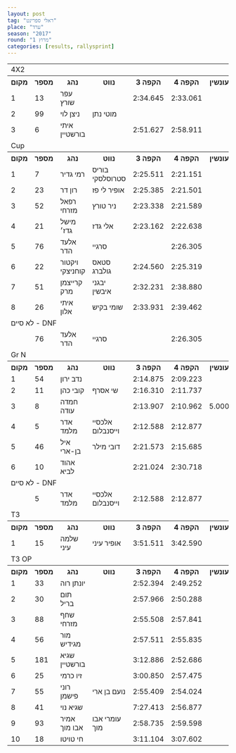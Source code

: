 ```yaml
---
layout: post
tag: "ראלי ספרינט"
place: "ערד"
season: "2017"
round: "מרוץ 1"
categories: [results, rallysprint]
---
```

<table class="line_color big_table">
    <tr>
        <td  colspan="99" class="title_font">4X2</td>
    </tr>
    <tr class="rnkh_bkcolor">
        <th class="rnkh_font">מקום</th>
        <th class="rnkh_font">מספר</th>
        <th class="rnkh_font">נהג</th>
        <th class="rnkh_font">נווט</th>
        <th class="rnkh_font">הקפה 3</th>
        <th class="rnkh_font">הקפה 4</th>
        <th class="rnkh_font">עונשין</th>
        <th class="rnkh_font">הקפה 5</th>
        <th class="rnkh_font">עונשין</th>
        <th class="rnkh_font">זמן</th>
        <th class="rnkh_font">פער</th>
    </tr>
    <tr class="rnk_bkcolor">
        <td class="rnk_font">1</td>
        <td class="rnk_font">13</td>
        <td class="rnk_font">עפר שורץ</td>
        <td class="rnk_font"></td>
        <td class="rnk_font">2:34.645</td>
        <td class="rnk_font">2:33.061</td>
        <td class="rnk_font"></td>
        <td class="rnk_font">2:38.096</td>
        <td class="rnk_font"></td>
        <td class="rnk_font">2:33.061</td>
        <td class="rnk_font"></td>
    </tr>
    <tr class="rnk_bkcolor">
        <td class="rnk_font">2</td>
        <td class="rnk_font">99</td>
        <td class="rnk_font">ניצן לוי</td>
        <td class="rnk_font">מוטי נתן</td>
        <td class="rnk_font"></td>
        <td class="rnk_font"></td>
        <td class="rnk_font"></td>
        <td class="rnk_font">2:36.522</td>
        <td class="rnk_font"></td>
        <td class="rnk_font">2:36.522</td>
        <td class="rnk_font">3.461</td>
    </tr>
    <tr class="rnk_bkcolor">
        <td class="rnk_font">3</td>
        <td class="rnk_font">6</td>
        <td class="rnk_font">איתי בורשטיין</td>
        <td class="rnk_font"></td>
        <td class="rnk_font">2:51.627</td>
        <td class="rnk_font">2:58.911</td>
        <td class="rnk_font"></td>
        <td class="rnk_font">2:49.245</td>
        <td class="rnk_font"></td>
        <td class="rnk_font">2:49.245</td>
        <td class="rnk_font">16.184</td>
    </tr>
    <tr>
        <td  colspan="99" class="title_font">Cup</td>
    </tr>
    <tr class="rnkh_bkcolor">
        <th class="rnkh_font">מקום</th>
        <th class="rnkh_font">מספר</th>
        <th class="rnkh_font">נהג</th>
        <th class="rnkh_font">נווט</th>
        <th class="rnkh_font">הקפה 3</th>
        <th class="rnkh_font">הקפה 4</th>
        <th class="rnkh_font">עונשין</th>
        <th class="rnkh_font">הקפה 5</th>
        <th class="rnkh_font">עונשין</th>
        <th class="rnkh_font">זמן</th>
        <th class="rnkh_font">פער</th>
    </tr>
    <tr class="rnk_bkcolor">
        <td class="rnk_font">1</td>
        <td class="rnk_font">7</td>
        <td class="rnk_font">רמי גדיר</td>
        <td class="rnk_font">בוריס סטרוסלסקי</td>
        <td class="rnk_font">2:25.511</td>
        <td class="rnk_font">2:21.151</td>
        <td class="rnk_font"></td>
        <td class="rnk_font">2:18.589</td>
        <td class="rnk_font"></td>
        <td class="rnk_font">2:18.589</td>
        <td class="rnk_font"></td>
    </tr>
    <tr class="rnk_bkcolor">
        <td class="rnk_font">2</td>
        <td class="rnk_font">23</td>
        <td class="rnk_font">רון דר</td>
        <td class="rnk_font">אופיר לי פז</td>
        <td class="rnk_font">2:25.385</td>
        <td class="rnk_font">2:21.501</td>
        <td class="rnk_font"></td>
        <td class="rnk_font">2:18.637</td>
        <td class="rnk_font"></td>
        <td class="rnk_font">2:18.637</td>
        <td class="rnk_font">0.048</td>
    </tr>
    <tr class="rnk_bkcolor">
        <td class="rnk_font">3</td>
        <td class="rnk_font">52</td>
        <td class="rnk_font">רפאל מזרחי</td>
        <td class="rnk_font">ניר טורץ</td>
        <td class="rnk_font">2:23.338</td>
        <td class="rnk_font">2:21.589</td>
        <td class="rnk_font"></td>
        <td class="rnk_font">2:18.960</td>
        <td class="rnk_font"></td>
        <td class="rnk_font">2:18.960</td>
        <td class="rnk_font">0.371</td>
    </tr>
    <tr class="rnk_bkcolor">
        <td class="rnk_font">4</td>
        <td class="rnk_font">21</td>
        <td class="rnk_font">מישל גדז׳</td>
        <td class="rnk_font">אלי גדז</td>
        <td class="rnk_font">2:23.162</td>
        <td class="rnk_font">2:22.638</td>
        <td class="rnk_font"></td>
        <td class="rnk_font">2:19.280</td>
        <td class="rnk_font"></td>
        <td class="rnk_font">2:19.280</td>
        <td class="rnk_font">0.691</td>
    </tr>
    <tr class="rnk_bkcolor">
        <td class="rnk_font">5</td>
        <td class="rnk_font">76</td>
        <td class="rnk_font">אלעד הדר</td>
        <td class="rnk_font">סרגיי</td>
        <td class="rnk_font"></td>
        <td class="rnk_font">2:26.305</td>
        <td class="rnk_font"></td>
        <td class="rnk_font">2:21.068</td>
        <td class="rnk_font"></td>
        <td class="rnk_font">2:21.068</td>
        <td class="rnk_font">2.479</td>
    </tr>
    <tr class="rnk_bkcolor">
        <td class="rnk_font">6</td>
        <td class="rnk_font">22</td>
        <td class="rnk_font">ויקטור קוחניצקי</td>
        <td class="rnk_font">סטאס גולברג</td>
        <td class="rnk_font">2:24.560</td>
        <td class="rnk_font">2:25.319</td>
        <td class="rnk_font"></td>
        <td class="rnk_font">2:26.824</td>
        <td class="rnk_font"></td>
        <td class="rnk_font">2:24.560</td>
        <td class="rnk_font">5.971</td>
    </tr>
    <tr class="rnk_bkcolor">
        <td class="rnk_font">7</td>
        <td class="rnk_font">51</td>
        <td class="rnk_font">קרייצמן מרק</td>
        <td class="rnk_font">יבגני איבשין</td>
        <td class="rnk_font">2:32.231</td>
        <td class="rnk_font">2:38.880</td>
        <td class="rnk_font"></td>
        <td class="rnk_font">2:32.412</td>
        <td class="rnk_font"></td>
        <td class="rnk_font">2:32.231</td>
        <td class="rnk_font">13.642</td>
    </tr>
    <tr class="rnk_bkcolor">
        <td class="rnk_font">8</td>
        <td class="rnk_font">26</td>
        <td class="rnk_font">איתי אלון</td>
        <td class="rnk_font">שומי בקיש</td>
        <td class="rnk_font">2:33.931</td>
        <td class="rnk_font">2:39.462</td>
        <td class="rnk_font"></td>
        <td class="rnk_font"></td>
        <td class="rnk_font"></td>
        <td class="rnk_font">2:33.931</td>
        <td class="rnk_font">15.342</td>
    </tr>
    <tr>
        <td  colspan="99" class="subtitle_font">לא סיים - DNF</td>
    </tr>
    <tr class="rnk_bkcolor">
        <td class="rnk_font"></td>
        <td class="rnk_font">76</td>
        <td class="rnk_font">אלעד הדר</td>
        <td class="rnk_font">סרגיי</td>
        <td class="rnk_font"></td>
        <td class="rnk_font">2:26.305</td>
        <td class="rnk_font"></td>
        <td class="rnk_font">2:21.068</td>
        <td class="rnk_font"></td>
        <td class="rnk_font"></td>
        <td class="rnk_font"></td>
    </tr>
    <tr>
        <td  colspan="99" class="title_font">Gr N</td>
    </tr>
    <tr class="rnkh_bkcolor">
        <th class="rnkh_font">מקום</th>
        <th class="rnkh_font">מספר</th>
        <th class="rnkh_font">נהג</th>
        <th class="rnkh_font">נווט</th>
        <th class="rnkh_font">הקפה 3</th>
        <th class="rnkh_font">הקפה 4</th>
        <th class="rnkh_font">עונשין</th>
        <th class="rnkh_font">הקפה 5</th>
        <th class="rnkh_font">עונשין</th>
        <th class="rnkh_font">זמן</th>
        <th class="rnkh_font">פער</th>
    </tr>
    <tr class="rnk_bkcolor">
        <td class="rnk_font">1</td>
        <td class="rnk_font">54</td>
        <td class="rnk_font">נדב ירון</td>
        <td class="rnk_font"></td>
        <td class="rnk_font">2:14.875</td>
        <td class="rnk_font">2:09.223</td>
        <td class="rnk_font"></td>
        <td class="rnk_font">2:18.115</td>
        <td class="rnk_font"></td>
        <td class="rnk_font">2:09.223</td>
        <td class="rnk_font"></td>
    </tr>
    <tr class="rnk_bkcolor">
        <td class="rnk_font">2</td>
        <td class="rnk_font">11</td>
        <td class="rnk_font">קובי כהן</td>
        <td class="rnk_font">שי אסרף</td>
        <td class="rnk_font">2:16.310</td>
        <td class="rnk_font">2:11.737</td>
        <td class="rnk_font"></td>
        <td class="rnk_font">2:12.894</td>
        <td class="rnk_font"></td>
        <td class="rnk_font">2:11.737</td>
        <td class="rnk_font">2.514</td>
    </tr>
    <tr class="rnk_bkcolor">
        <td class="rnk_font">3</td>
        <td class="rnk_font">8</td>
        <td class="rnk_font">חמדה עודה</td>
        <td class="rnk_font"></td>
        <td class="rnk_font">2:13.907</td>
        <td class="rnk_font">2:10.962</td>
        <td class="rnk_font">5.000</td>
        <td class="rnk_font">2:11.778</td>
        <td class="rnk_font"></td>
        <td class="rnk_font">2:11.778</td>
        <td class="rnk_font">2.555</td>
    </tr>
    <tr class="rnk_bkcolor">
        <td class="rnk_font">4</td>
        <td class="rnk_font">5</td>
        <td class="rnk_font">אדר מלמד</td>
        <td class="rnk_font">אלכסיי וייסנבלום</td>
        <td class="rnk_font">2:12.588</td>
        <td class="rnk_font">2:12.877</td>
        <td class="rnk_font"></td>
        <td class="rnk_font"></td>
        <td class="rnk_font"></td>
        <td class="rnk_font">2:12.588</td>
        <td class="rnk_font">3.365</td>
    </tr>
    <tr class="rnk_bkcolor">
        <td class="rnk_font">5</td>
        <td class="rnk_font">46</td>
        <td class="rnk_font">איל בן-ארי</td>
        <td class="rnk_font">דובי מילר</td>
        <td class="rnk_font">2:21.573</td>
        <td class="rnk_font">2:15.685</td>
        <td class="rnk_font"></td>
        <td class="rnk_font">2:14.315</td>
        <td class="rnk_font"></td>
        <td class="rnk_font">2:14.315</td>
        <td class="rnk_font">5.092</td>
    </tr>
    <tr class="rnk_bkcolor">
        <td class="rnk_font">6</td>
        <td class="rnk_font">10</td>
        <td class="rnk_font">אהוד לביא</td>
        <td class="rnk_font"></td>
        <td class="rnk_font">2:21.024</td>
        <td class="rnk_font">2:30.718</td>
        <td class="rnk_font"></td>
        <td class="rnk_font"></td>
        <td class="rnk_font"></td>
        <td class="rnk_font">2:21.024</td>
        <td class="rnk_font">11.801</td>
    </tr>
    <tr>
        <td  colspan="99" class="subtitle_font">לא סיים - DNF</td>
    </tr>
    <tr class="rnk_bkcolor">
        <td class="rnk_font"></td>
        <td class="rnk_font">5</td>
        <td class="rnk_font">אדר מלמד</td>
        <td class="rnk_font">אלכסיי וייסנבלום</td>
        <td class="rnk_font">2:12.588</td>
        <td class="rnk_font">2:12.877</td>
        <td class="rnk_font"></td>
        <td class="rnk_font"></td>
        <td class="rnk_font"></td>
        <td class="rnk_font"></td>
        <td class="rnk_font"></td>
    </tr>
    <tr>
        <td  colspan="99" class="title_font">T3</td>
    </tr>
    <tr class="rnkh_bkcolor">
        <th class="rnkh_font">מקום</th>
        <th class="rnkh_font">מספר</th>
        <th class="rnkh_font">נהג</th>
        <th class="rnkh_font">נווט</th>
        <th class="rnkh_font">הקפה 3</th>
        <th class="rnkh_font">הקפה 4</th>
        <th class="rnkh_font">עונשין</th>
        <th class="rnkh_font">הקפה 5</th>
        <th class="rnkh_font">עונשין</th>
        <th class="rnkh_font">זמן</th>
        <th class="rnkh_font">פער</th>
    </tr>
    <tr class="rnk_bkcolor">
        <td class="rnk_font">1</td>
        <td class="rnk_font">15</td>
        <td class="rnk_font">שלמה עיני</td>
        <td class="rnk_font">אופיר עיני</td>
        <td class="rnk_font">3:51.511</td>
        <td class="rnk_font">3:42.590</td>
        <td class="rnk_font"></td>
        <td class="rnk_font">3:38.998</td>
        <td class="rnk_font"></td>
        <td class="rnk_font">3:38.998</td>
        <td class="rnk_font"></td>
    </tr>
    <tr>
        <td  colspan="99" class="title_font">T3 OP</td>
    </tr>
    <tr class="rnkh_bkcolor">
        <th class="rnkh_font">מקום</th>
        <th class="rnkh_font">מספר</th>
        <th class="rnkh_font">נהג</th>
        <th class="rnkh_font">נווט</th>
        <th class="rnkh_font">הקפה 3</th>
        <th class="rnkh_font">הקפה 4</th>
        <th class="rnkh_font">עונשין</th>
        <th class="rnkh_font">הקפה 5</th>
        <th class="rnkh_font">עונשין</th>
        <th class="rnkh_font">זמן</th>
        <th class="rnkh_font">פער</th>
    </tr>
    <tr class="rnk_bkcolor">
        <td class="rnk_font">1</td>
        <td class="rnk_font">33</td>
        <td class="rnk_font">יונתן רוה</td>
        <td class="rnk_font"></td>
        <td class="rnk_font">2:52.394</td>
        <td class="rnk_font">2:49.252</td>
        <td class="rnk_font"></td>
        <td class="rnk_font">2:55.525</td>
        <td class="rnk_font"></td>
        <td class="rnk_font">2:49.252</td>
        <td class="rnk_font"></td>
    </tr>
    <tr class="rnk_bkcolor">
        <td class="rnk_font">2</td>
        <td class="rnk_font">30</td>
        <td class="rnk_font">תום בריל</td>
        <td class="rnk_font"></td>
        <td class="rnk_font">2:57.966</td>
        <td class="rnk_font">2:50.288</td>
        <td class="rnk_font"></td>
        <td class="rnk_font">2:48.088</td>
        <td class="rnk_font">5.000</td>
        <td class="rnk_font">2:50.288</td>
        <td class="rnk_font">1.036</td>
    </tr>
    <tr class="rnk_bkcolor">
        <td class="rnk_font">3</td>
        <td class="rnk_font">88</td>
        <td class="rnk_font">שחף מזרחי</td>
        <td class="rnk_font"></td>
        <td class="rnk_font">2:55.508</td>
        <td class="rnk_font">2:57.841</td>
        <td class="rnk_font"></td>
        <td class="rnk_font">2:51.567</td>
        <td class="rnk_font"></td>
        <td class="rnk_font">2:51.567</td>
        <td class="rnk_font">2.315</td>
    </tr>
    <tr class="rnk_bkcolor">
        <td class="rnk_font">4</td>
        <td class="rnk_font">56</td>
        <td class="rnk_font">מור מגידיש</td>
        <td class="rnk_font"></td>
        <td class="rnk_font">2:57.511</td>
        <td class="rnk_font">2:55.835</td>
        <td class="rnk_font"></td>
        <td class="rnk_font">2:51.723</td>
        <td class="rnk_font"></td>
        <td class="rnk_font">2:51.723</td>
        <td class="rnk_font">2.471</td>
    </tr>
    <tr class="rnk_bkcolor">
        <td class="rnk_font">5</td>
        <td class="rnk_font">181</td>
        <td class="rnk_font">שגיא בורשטיין</td>
        <td class="rnk_font"></td>
        <td class="rnk_font">3:12.886</td>
        <td class="rnk_font">2:52.686</td>
        <td class="rnk_font"></td>
        <td class="rnk_font">2:51.878</td>
        <td class="rnk_font"></td>
        <td class="rnk_font">2:51.878</td>
        <td class="rnk_font">2.626</td>
    </tr>
    <tr class="rnk_bkcolor">
        <td class="rnk_font">6</td>
        <td class="rnk_font">25</td>
        <td class="rnk_font">זיו כרמי</td>
        <td class="rnk_font"></td>
        <td class="rnk_font">3:00.850</td>
        <td class="rnk_font">2:57.475</td>
        <td class="rnk_font"></td>
        <td class="rnk_font">2:52.215</td>
        <td class="rnk_font"></td>
        <td class="rnk_font">2:52.215</td>
        <td class="rnk_font">2.963</td>
    </tr>
    <tr class="rnk_bkcolor">
        <td class="rnk_font">7</td>
        <td class="rnk_font">55</td>
        <td class="rnk_font">רוני פישמן</td>
        <td class="rnk_font">נועם בן ארי</td>
        <td class="rnk_font">2:55.409</td>
        <td class="rnk_font">2:54.024</td>
        <td class="rnk_font"></td>
        <td class="rnk_font">3:05.965</td>
        <td class="rnk_font"></td>
        <td class="rnk_font">2:54.024</td>
        <td class="rnk_font">4.772</td>
    </tr>
    <tr class="rnk_bkcolor">
        <td class="rnk_font">8</td>
        <td class="rnk_font">41</td>
        <td class="rnk_font">שגיא נוי</td>
        <td class="rnk_font"></td>
        <td class="rnk_font">7:27.413</td>
        <td class="rnk_font">2:56.877</td>
        <td class="rnk_font"></td>
        <td class="rnk_font">7:52.804</td>
        <td class="rnk_font"></td>
        <td class="rnk_font">2:56.877</td>
        <td class="rnk_font">7.625</td>
    </tr>
    <tr class="rnk_bkcolor">
        <td class="rnk_font">9</td>
        <td class="rnk_font">93</td>
        <td class="rnk_font">אמיר אבו מוך</td>
        <td class="rnk_font">עומרי אבו מוך</td>
        <td class="rnk_font">2:58.735</td>
        <td class="rnk_font">2:59.598</td>
        <td class="rnk_font"></td>
        <td class="rnk_font">2:59.594</td>
        <td class="rnk_font"></td>
        <td class="rnk_font">2:58.735</td>
        <td class="rnk_font">9.483</td>
    </tr>
    <tr class="rnk_bkcolor">
        <td class="rnk_font">10</td>
        <td class="rnk_font">18</td>
        <td class="rnk_font">חי טויטו</td>
        <td class="rnk_font"></td>
        <td class="rnk_font">3:11.104</td>
        <td class="rnk_font">3:07.602</td>
        <td class="rnk_font"></td>
        <td class="rnk_font">2:59.795</td>
        <td class="rnk_font"></td>
        <td class="rnk_font">2:59.795</td>
        <td class="rnk_font">10.543</td>
    </tr>
</table>
